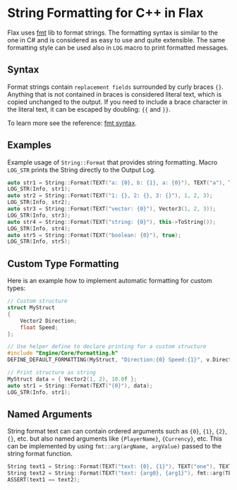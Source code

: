 # String Formatting for C\+\+ in Flax

Flax uses [fmt](https://fmt.dev/5.3.0/index.html) lib to format strings. The formatting syntax is similar to the one in C# and is considered as easy to use and quite extensible. The same formatting style can be used also in `LOG` macro to print formatted messages.

## Syntax

Format strings contain `replacement fields` surrounded by curly braces `{}`. Anything that is not contained in braces is considered literal text, which is copied unchanged to the output. If you need to include a brace character in the literal text, it can be escaped by doubling: `{{` and `}}`.

To learn more see the reference: [fmt syntax](https://fmt.dev/5.3.0/syntax.html).

## Examples

Example usage of `String::Format` that provides string formatting. Macro `LOG_STR` prints the String directly to the Output Log.

```cpp
auto str1 = String::Format(TEXT("a: {0}, b: {1}, a: {0}"), TEXT("a"), TEXT("b"));
LOG_STR(Info, str1);
auto str2 = String::Format(TEXT("1: {}, 2: {}, 3: {}"), 1, 2, 3);
LOG_STR(Info, str2);
auto str3 = String::Format(TEXT("vector: {0}"), Vector3(1, 2, 3));
LOG_STR(Info, str3);
auto str4 = String::Format(TEXT("string: {0}"), this->ToString());
LOG_STR(Info, str4);
auto str5 = String::Format(TEXT("boolean: {0}"), true);
LOG_STR(Info, str5);
```

## Custom Type Formatting

Here is an example how to implement automatic formatting for custom types:

```cpp
// Custom structure
struct MyStruct
{
	Vector2 Direction;
	float Speed;
};

// Use helper define to declare printing for a custom structure
#include "Engine/Core/Formatting.h"
DEFINE_DEFAULT_FORMATTING(MyStruct, "Direction:{0} Speed:{1}", v.Direction, v.Speed);

// Print structure as string
MyStruct data = { Vector2(1, 2), 10.0f };
auto str1 = String::Format(TEXT("{0}"), data);
LOG_STR(Info, str1);
```

## Named Arguments

String format text can can contain ordered arguments such as `{0}`, `{1}`, `{2}`, `{}`, etc. but also named arguments like `{PlayerName}`, `{Currency}`, etc. This can be implemented by using `fmt::arg(argName, argValue)` passed to the string format function.

```cpp
String text1 = String::Format(TEXT("text: {0}, {1}"), TEXT("one"), TEXT("two"));
String text2 = String::Format(TEXT("text: {arg0}, {arg1}"), fmt::arg(TEXT("arg0"), TEXT("one")), fmt::arg(TEXT("arg1"), TEXT("two")));
ASSERT(text1 == text2);
```
